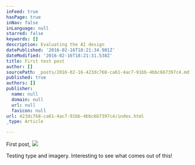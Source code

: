 ```yaml
---
inFeed: true
hasPage: true
inNav: false
inLanguage: null
starred: false
keywords: []
description: Evaluating the AI design
datePublished: '2016-02-16T18:21:34.901Z'
dateModified: '2016-02-16T18:21:31.538Z'
title: First test post
author: []
sourcePath: _posts/2016-02-16-423dc768-ca61-4ac7-91bb-4bbc6b7397c4.md
published: true
authors: []
publisher:
  name: null
  domain: null
  url: null
  favicon: null
url: 423dc768-ca61-4ac7-91bb-4bbc6b7397c4/index.html
_type: Article

---
```

First post,
![](https://the-grid-user-content.s3-us-west-2.amazonaws.com/63398724-00bb-4da0-bdb9-e943f0bedb7e.jpg)

Testing type and imagery. Interesting to see what comes out of this!